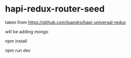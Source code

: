 # hapi-redux-router-seed 
taken from  https://github.com/luandro/hapi-universal-redux
 
 will be adding mongo

 npm install

 npm run dev

